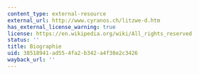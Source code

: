 ```yaml
---
content_type: external-resource
external_url: http://www.cyranos.ch/litzwe-d.htm
has_external_license_warning: true
license: https://en.wikipedia.org/wiki/All_rights_reserved
status: ''
title: Biographie
uid: 38518941-ad55-4fa2-b342-a4f30e2c3426
wayback_url: ''
---
```

